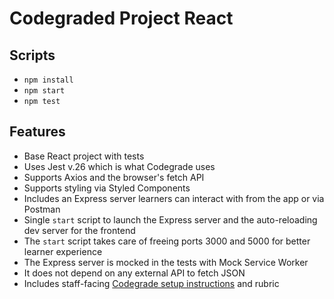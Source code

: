 # Codegraded Project React

## Scripts

- `npm install`
- `npm start`
- `npm test`

## Features

- Base React project with tests
- Uses Jest v.26 which is what Codegrade uses
- Supports Axios and the browser's fetch API
- Supports styling via Styled Components
- Includes an Express server learners can interact with from the app or via Postman
- Single `start` script to launch the Express server and the auto-reloading dev server for the frontend
- The `start` script takes care of freeing ports 3000 and 5000 for better learner experience
- The Express server is mocked in the tests with Mock Service Worker
- It does not depend on any external API to fetch JSON
- Includes staff-facing [Codegrade setup instructions](codegrade_setup.md) and rubric
